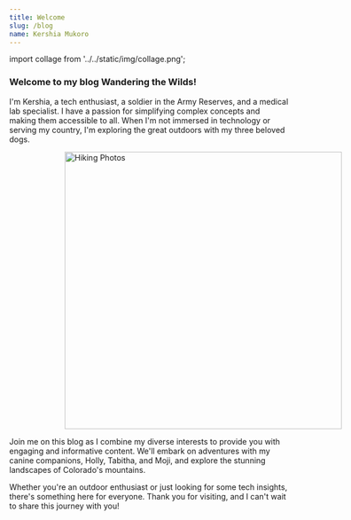 ```yaml
---
title: Welcome
slug: /blog
name: Kershia Mukoro
---
```

import collage from '../../static/img/collage.png';



### Welcome to my blog Wandering the Wilds!

I'm Kershia, a tech enthusiast, a soldier in the Army Reserves, and a medical lab specialist. I have a passion for simplifying complex concepts and making them accessible to all. When I'm not immersed in technology or serving my country, I'm exploring the great outdoors with my three beloved dogs. 

<p>
<img align="center" src={collage} alt="Hiking Photos" width="500" hspace="100"/>
</p>
 
Join me on this blog as I combine my diverse interests to provide you with engaging and informative content. We'll embark on  adventures with my canine companions, Holly, Tabitha, and Moji, and    explore the stunning landscapes of Colorado's mountains.  

Whether you're an outdoor enthusiast or just looking for some tech insights, there's something here for everyone. Thank you for visiting, and I can't wait to share this journey with you!
